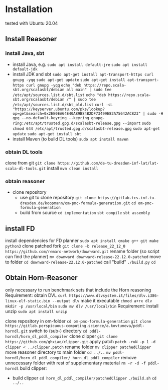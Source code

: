 # Installation
tested with Ubuntu 20.04
## Install Reasoner
### install Java, sbt
- install Java, e.g. `sudo apt install default-jre` `sudo apt install default-jdk`
- install JDK and sbt
`sudo apt-get install apt-transport-https curl gnupg -yqq`
   `sudo apt-get update`
    `sudo apt-get install apt-transport-https curl gnupg -yqq`
    `echo "deb https://repo.scala-sbt.org/scalasbt/debian all main" | sudo tee /etc/apt/sources.list.d/sbt.list`
    `echo "deb https://repo.scala-sbt.org/scalasbt/debian /" | sudo tee /etc/apt/sources.list.d/sbt_old.list`
    `curl -sL "https://keyserver.ubuntu.com/pks/lookup?op=get&search=0x2EE0EA64E40A89B84B2DF73499E82A75642AC823" | sudo -H gpg --no-default-keyring --keyring gnupg-ring:/etc/apt/trusted.gpg.d/scalasbt-release.gpg --import`
    `sudo chmod 644 /etc/apt/trusted.gpg.d/scalasbt-release.gpg`
    `sudo apt-get update`
    `sudo apt-get install sbt`
- install Maven (to build DL tools)
`sudo apt install maven`


### obtain DL tools
clone from git
`git clone https://github.com/de-tu-dresden-inf-lat/lat-scala-dl-tools.git`
install
`mvn clean install`

### obtain reasoner
- clone repository
    - use git to clone repository 
`git clone https://gitlab.tcs.inf.tu-dresden.de/koopmann/om-pmc-formula-generation.git`
`cd om-pmc-formula-generation`
    - build from source
`cd implementation`
`sbt compile`
`sbt assembly`


## install FD
install dependencies for FD planner
`sudo apt install cmake g++ git make python3`
clone patched fork
`git clone -b release_22_12_0 https://github.com/remaro-network/downward.git`
rename folder (so script can find the planner)
`mv downward downward-release-22.12.0-patched`
move to folder
`cd downward-release-22.12.0-patched`
call "build"
`./build.py`
`cd`

## Obtain Horn-Reasoner
only necessary to run benchmark sets that include the Horn reasoning
Requirement: obtain DVL
`curl https://www.dlvsystem.it/files/dlv.i386-linux-elf-static.bin --output dlv`
make it executable
`chmod a+rx dlv`
`mkdir -p /usr/local/bin`
`sudo mv dlv /usr/local/bin`
Requirement: install unzip
`sudo apt install unzip`

clone repository in om-folder
`cd om-pmc-formula-generation`
`git clone https://gitlab.perspicuous-computing.science/a.kovtunova/pddl-horndl.git`
switch to (sub-) directory
`cd pddl-horndl/horn_dl_pddl_compiler`
clone clipper
`git clone https://github.com/ghxiao/clipper.git`
apply patch
`patch -ruN -p 1 -d clipper < ../clipper.patch`
rename folder
`mv clipper patchedClipper`
move reasoner directory to main folder
`cd ../..`
`mv pddl-horndl/horn_dl_pddl_compiler/ horn_dl_pddl_compiler`
remove unnecessary folder with rest of supplementary material
`rm -r -d -f pddl-horndl`
build clipper:
- build clipper
`cd horn_dl_pddl_compiler/patchedClipper`
`./build.sh`
`cd ../..`





